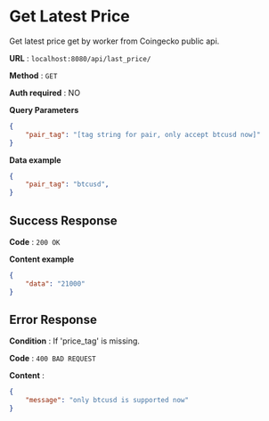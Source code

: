 # Get Latest Price

Get latest price get by worker from Coingecko public api.

**URL** : `localhost:8080/api/last_price/`

**Method** : `GET`

**Auth required** : NO

**Query Parameters**

```json
{
    "pair_tag": "[tag string for pair, only accept btcusd now]"
}
```

**Data example**

```json
{
    "pair_tag": "btcusd",
}
```

## Success Response

**Code** : `200 OK`

**Content example**

```json
{
    "data": "21000"
}
```

## Error Response

**Condition** : If 'price_tag' is missing.

**Code** : `400 BAD REQUEST`

**Content** :

```json
{
    "message": "only btcusd is supported now"
}
```